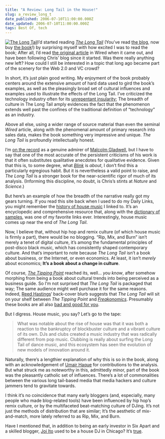 ```yaml
---
title: "A Review: Long Tail in the House!"
slug: a_review_long_t
date_published: 2006-07-10T11:00:00.000Z
date_updated: 2006-07-10T11:00:00.000Z
tags: Best Of, tech
---
```


[![The Long Tail](http://www.dashes.com/anil/images/longtail.png)](http://www.amazon.com/exec/obidos/ASIN/1401302378/2020-20)I’d started reading *[The Long Tail](http://www.amazon.com/exec/obidos/ASIN/1401302378/2020-20)* (You’ve read [the blog](http://www.thelongtail.com/), now buy [the book](http://www.amazon.com/exec/obidos/ASIN/1401302378/2020-20)!) by surprising myself with how excited I was to read the book; After all, I’d read [the original article](http://www.wired.com/wired/archive/12.10/tail.html) in Wired when it came out, and have been following Chris’ blog since it started. Was there really anything new left? How could I still be interested in a topic that long ago became part of the scenery for the Web 2.0 and VC crowd?

In short, it’s just plain good writing. My enjoyment of the book probably centers around the extensive amount of hard data used to gird the book’s examples, as well as the pleasingly broad set of cultural influences and examples used to illustrate the effects of the Long Tail. I’ve criticized the technology industry often for its [unrepentant insularity](http://www.dashes.com/anil/2005/10/13/what_its_like); The breadth of culture in The Long Tail amply evidences the fact that the phenomenon extends well past the confines of the traditional definition of “technology” as an industry.

Above all else, using a wider range of source material than even the seminal *Wired* article, along with the phenomenal amount of primary research into sales data, makes the book something very impressive and unique. *The Long Tail* is profoundly intellectually honest.

I’m [on the record](http://www.dashes.com/anil/2006/02/23/squee) as a genuine admirer of [Malcolm Gladwell](http://gladwell.typepad.com/), but I have to say that one of the most accurate of the persistent criticisms of his work is that it often substitutes qualitative anecdotes for qualitative evidence. Given that this is, to some degree, what *[Blink](http://www.amazon.com/exec/obidos/ASIN/0316172324/2020-20)* is *about*, I don’t find this a particularly egregious habit. But it is nevertheless a valid point to raise, and *The Long Tail* is a stronger book for the near-scientific rigor of much of its analysis. (Informing this discipline, no doubt, is Chris’s stints at *Nature* and *Science*.)

But here’s an example of how the breadth of the narrative really got my gears turning. If you read this site back when I used to do my Daily Links, you might remember the [history of house music](http://www.trugroovez.com/history-of-house-music.htm) I linked to. It’s an encyclopedic and comprehensive resource that, along with the [dictionary of samples](http://www.the-breaks.com/), was one of my favorite links ever. Interestingly, house music comes up near the end of *The Long Tail*.

Now, I believe that, without hip hop and remix culture (of which house music is firmly a part), there would be no blogging. “Rip, Mix, and Burn” isn’t merely a tenet of digital culture, it’s among the fundamental principles of post-disco black music, which has consistently shaped contemporary culture. And that’s important to note because *The Long Tail* isn’t a book about business, or the Internet, or even economics. At least, it isn’t *merely* about economics; **It’s a book about a change in culture**.

Of course, *[The Tipping Point](http://www.amazon.com/exec/obidos/ASIN/0316346624/2020-20)* reached its, well… *you know*, after somehow morphing from being a book about cultural trends into being perceived as a business guide. So I’m not surprised that *The Long Tail* is packaged that way; The same audience might well purchase it for the same reasons. Indeed, [Reed Hastings](http://en.wikipedia.org/wiki/Reed_Hastings)‘ back-cover blurb suggests that *The Long Tail* will sit on your shelf between *The Tipping Point* and *[Freakonomics](http://www.amazon.com/exec/obidos/ASIN/006073132X/2020-20)*. Presumably these books are all also [bad and good for you](http://www.amazon.com/exec/obidos/ASIN/1573223077/2020-20).

But I digress. House music, you say? Let’s go to the tape:

> What was notable about the rise of house was that it was both a reaction to the bankruptcy of blockbuster culture and a vibrant culture of its own. DJs and clubs created a music industry that was radically different from pop music. Clubbing is really about surfing the Long Tail of dance music, and this ecosystem has seen the evolution of new models of innovation around it.

Naturally, there’s a lengthier explanation of why this is so in the book, along with an acknowledgement of [Umair Haque](http://www.bubblegeneration.com/) for contributions to the analysis. But what struck me as noteworthy in this, admittedly minor, part of the book was the pleasantly catholic set of influences. There’s a lot of commonalities between the various long tail-based media that media hackers and culture jammers tend to gravitate towards.

I think it’s no coincidence that many early bloggers (and, especially, many people who made blog-related tools) have been influenced by hip hop’s remix culture, or by the multifaceted beat-matching culture of DJing. It’s not just the methods of distribution that are similar; It’s the aesthetic of mix-and-match, more lately referred to as Rip, Mix, and Burn.

Have I mentioned that, in addition to being an early investor in Six Apart and a skilled blogger, [Joi Ito](http://joi.ito.com/) used to be a house DJ in Chicago? It’s [true](http://joi.ito.com/archives/2005/09/10/chicago_smart_bar.html).

